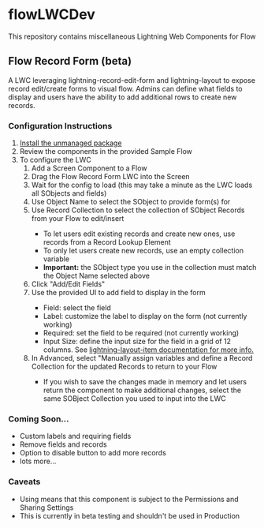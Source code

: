 # flowLWCDev
This repository contains miscellaneous Lightning Web Components for Flow

<h2>Flow Record Form (beta)</h2>
<p>A LWC leveraging lightning-record-edit-form and lightning-layout to expose record edit/create forms to visual flow. Admins can define what fields to display and users have the ability to add additional rows to create new records.</p>
<h3>Configuration Instructions</h3>
<ol>
  <li><a href="https://login.salesforce.com/packaging/installPackage.apexp?p0=04t8c000000ybi9" target="_blank">Install the unmanaged package</a></li>
  <li>Review the components in the provided Sample Flow</li>
  <li>To configure the LWC
    <ol>
      <li>Add a Screen Component to a Flow</li>
      <li>Drag the Flow Record Form LWC into the Screen</li>
      <li>Wait for the config to load (this may take a minute as the LWC loads all SObjects and fields)</li>
      <li>Use Object Name to select the SObject to provide form(s) for</li>
      <li>Use Record Collection to select the collection of SObject Records from your Flow to edit/insert</li>
        <ul>
          <li>To let users edit existing records and create new ones, use records from a Record Lookup Element</li>
          <li>To only let users create new records, use an empty collection variable</ki>
          <li><b>Important:</b> the SObject type you use in the collection must match the Object Name selected above</li>            
        </ul>
      </li>
      <li>Click "Add/Edit Fields"</li>  
      <li>Use the provided UI to add field to display in the form</li>
        <ul>
          <li>Field: select the field</li>
          <li>Label: customize the label to display on the form (not currently working)</li>
          <li>Required: set the field to be required (not currently working)</li>
          <li>Input Size: define the input size for the field in a grid of 12 columns. See <a href="https://developer.salesforce.com/docs/component-library/bundle/lightning-layout-item/example" target="_blank">lightning-layout-item documentation for more info.</a></li>
        </ul>
      <li>In Advanced, select "Manually assign variables and define a Record Collection for the updated Records to return to your Flow</li>
        <ul>
          <li>If you wish to save the changes made in memory and let users return the component to make additional changes, select the same SOBject Collection you used to input into the LWC</li>
        </ul>
      </li>
    </ol>
  </li>
</ol>
<h3>Coming Soon...</h3>
<ul>
  <li>Custom labels and requiring fields</li>
  <li>Remove fields and records</li>
  <li>Option to disable button to add more records</li>
  <li>lots more...</li>
</ul>
<h3>Caveats</h3>
<ul>
  <li>Using <lightning-record-edit-form> means that this component is subject to the Permissions and Sharing Settings</li>
  <li>This is currently in beta testing and shouldn't be used in Production</li>
</ul>

